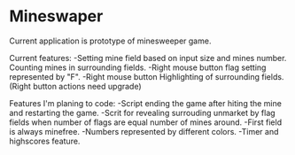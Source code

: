 # Mineswaper
Current application is prototype of minesweeper game.

Current features:
-Setting mine field based on input size and mines number. Counting mines in surrounding fields.
-Right mouse button flag setting represented by "F".
-Right mouse button Highlighting of surrounding fields. (Right button actions need upgrade)


Features I'm planing to code:
-Script ending the game after hiting the mine and restarting the game.
-Scrit for revealing surrouding unmarket by flag fields when number of flags are equal number of mines around.
-First field is always minefree.
-Numbers represented by different colors.
-Timer and highscores feature.
